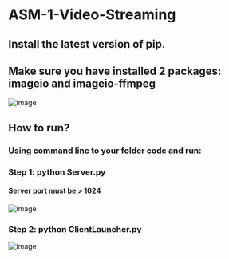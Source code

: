 # ASM-1-Video-Streaming

## Install the latest version of pip.
## Make sure you have installed 2 packages: imageio and imageio-ffmpeg
![image](https://user-images.githubusercontent.com/67094879/143662551-5a664fc3-ecda-46e7-8208-1a198fe62047.png)

## How to run?
### Using command line to your folder code and run: 
### Step 1: python Server.py <server-port>    
#### Server port must be > 1024
  ![image](https://user-images.githubusercontent.com/67094879/143662526-128fa358-bf46-4b4b-a0b5-8cbddb011ff5.png)

### Step 2: python ClientLauncher.py <server-addr> <server-port> <rtp-port> <file-name>
  ![image](https://user-images.githubusercontent.com/67094879/143662537-a55181dd-c8ce-480e-9e1d-26607403e731.png)

